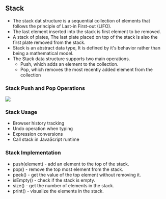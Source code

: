## Stack
- The stack dat structure is a sequential collection of elements that follows the principle of Last-in First-out (LIFO).
- The last element inserted into the stack is first element to be removed.
- A stack of plates, The last plate placed on top of the stack is also the first plate removed from the stack.
- Stack is an abstract data type, It is defined by it's behavior rather than being a mathematical model.
- The Stack data structure supports two main operations.
    - Push, which adds an element to the collection.
    - Pop, which removes the most recently added element from the collection

### Stack Push and Pop Operations
![](https://cdn.programiz.com/sites/tutorial2program/files/stack.png)

### Stack Usage
- Browser history tracking
- Undo operation when typing
- Expression conversions
- Call stack in JavaScript runtime

### Stack Implementation
- push(element) - add an element to the top of the stack.
- pop() - remove the top most element from the stack.
- peek() - get the value of the top element without removing it.
- isEmpty() - check if the stack is empty.
- size() - get the number of elements in the stack.
- print() - visualize the elements in the stack.

